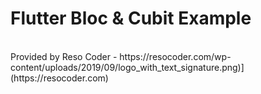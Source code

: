 # Flutter Bloc & Cubit Example
<br />
Provided by Reso Coder - https://resocoder.com/wp-content/uploads/2019/09/logo_with_text_signature.png)](https://resocoder.com)
<br />

